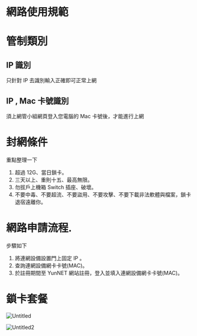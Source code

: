 # 網路使用規範

# 管制類別

## IP 識別

只針對 IP 去識別輸入正確即可正常上網

## IP , Mac 卡號識別

須上網管小組網頁登入您電腦的 Mac 卡號後，才能進行上網

# 封網條件

重點整理一下

1. 超過 12G、當日鎖卡。
2. 三天以上、重則十五、最高無限。
3. 勿拔戶上機箱 Switch 插座、破壞。
4. 不要中毒、不要超流、不要盜用、不要攻擊、不要下載非法軟體與檔案，鎖卡退宿遠離你。

# 網路申請流程.

步驟如下

1. 將連網設備設置門上固定 IP 。
2. 查詢連網設備網卡卡號(MAC)。
3. 於註冊期間至 YunNET 網站註冊，登入並填入連網設備網卡卡號(MAC)。

# 鎖卡套餐

![Untitled](./1.png)

![Untitled2](./2.png)
